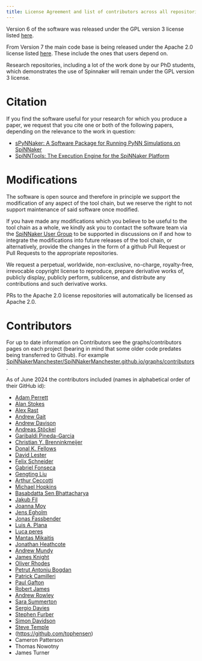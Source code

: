 ```yaml
---
title: License Agreement and list of contributors across all repositories
---
```

Version 6 of the software was released under the GPL version 3 license listed [here](http://www.gnu.org/copyleft/gpl.html).

From Version 7 the main code base is being released under the Apache 2.0 license listed [here](https://www.apache.org/licenses/LICENSE-2.0).
These include the ones that users depend on.

Research repositories, including a lot of the work done by our PhD students, which demonstrates the use of Spinnaker will remain under the GPL version 3 license.  

# Citation

If you find the software useful for your research for which you produce a paper, we request that you cite one or both of the following papers, depending on the relevance to the work in question:
 - [sPyNNaker: A Software Package for Running PyNN Simulations on SpiNNaker](https://www.frontiersin.org/articles/10.3389/fnins.2018.00816/full)
 - [SpiNNTools: The Execution Engine for the SpiNNaker Platform](https://www.frontiersin.org/articles/10.3389/fnins.2019.00231/full)

# Modifications

The software is open source and therefore in principle we support the modification of any aspect of the tool chain, but we reserve the right to not support maintenance of said software once modified.

If you have made any modifications which you believe to be useful to the tool chain as a whole, we kindly ask you to contact the software team via the [SpiNNaker User Group](https://groups.google.com/forum/#!forum/spinnakerusers) to be supported in discussions on if and how to integrate the modifications into future releases of the tool chain, or alternatively, provide the changes in the form of a github Pull Request or Pull Requests to the appropriate repositories.

We request a perpetual, worldwide, non-exclusive, no-charge, royalty-free, irrevocable copyright license to reproduce, prepare derivative works of, publicly display, publicly perform, sublicense, and distribute any contributions and such derivative works.

PRs to the Apache 2.0 license repositories will automatically be licensed as Apache 2.0.

# Contributors

For up to date information on Contributors see the graphs/contributors pages on each project (bearing in mind that some older code predates being transferred to Github). For example [SpiNNakerManchester/SpiNNakerManchester.github.io/graphs/contributors](https://github.com/SpiNNakerManchester/SpiNNakerManchester.github.io/graphs/contributors).

As of June 2024 the contributors included (names in alphabetical order of their GitHub id):

* [Adam Perrett](https://github.com/adamgoodtime)
* [Alan Stokes](https://github.com/alan-stokes)
* [Alex Rast](https://github.com/AlexRast)
* [Andrew Gait](https://github.com/andrewgait)
* [Andrew Davison](https://github.com/apdavison)
* [Andreas Stöckel](https://github.com/astoeckel)
* [Garibaldi Pineda-Garcia](https://github.com/chanokin)
* [Christian Y. Brenninkmeijer](https://github.com/Christian-B)
* [Donal K. Fellows](https://github.com/dkfellows)
* [David Lester](https://github.com/dr-david-lester)
* [Felix Schneider](https://github.com/felix-schneider)
* [Gabriel Fonseca](https://github.com/GAFonsecaGuerra)
* [Gengting Liu](https://github.com/gengtingliu)
* [Arthur Ceccotti](https://github.com/gmtuca)
* [Michael Hopkins](https://github.com/hopper333)
* [Basabdatta Sen Bhattacharya](https://github.com/iambasab)
* [Jakub Fil](https://github.com/jf330)
* [Joanna Moy](https://github.com/joannavioletmoy)
* [Jens Egholm](https://github.com/Jegp)
* [Jonas Fassbender](https://github.com/jofas)
* [Luis A. Plana](https://github.com/lplana)
* [Luca peres](https://github.com/lucaperes)
* [Mantas Mikaitis](https://github.com/mmikaitis)
* [Jonathan Heathcote](https://github.com/mossblaser)
* [Andrew Mundy](https://github.com/mundya)
* [James Knight](https://github.com/neworderofjamie)
* [Oliver Rhodes](https://github.com/oliverrhodes)
* [Petrut Antoniu Bogdan](https://github.com/pabogdan)
* [Patrick Camilleri](https://github.com/patrickcamilleri)
* [Paul Gafton](https://github.com/Paul92)
* [Robert James](https://github.com/rjames91)
* [Andrew Rowley](https://github.com/rowleya)
* [Sara Summerton](https://github.com/sara-es)
* [Sergio Davies](https://github.com/sergiodavies)
* [Stephen Furber](https://github.com/sfurber)
* [Simon Davidson](https://github.com/SimonDavidson)
* [Steve Temple](https://github.com/Steve-Temple)
*  (https://github.com/tophensen)
* Cameron Patterson
* Thomas Nowotny
* James Turner
